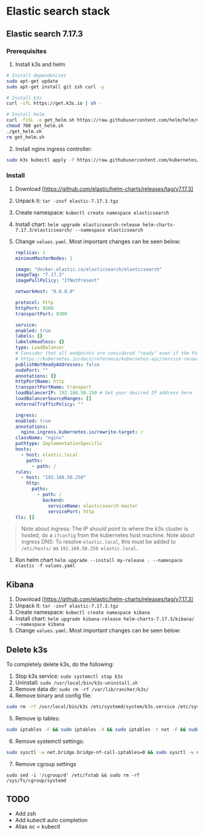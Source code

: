 # Elastic search stack

## Elastic search 7.17.3

### Prerequisites

1. Install k3s and helm

```bash
# Install dependencies
sudo apt-get update
sudo apt-get install git zsh curl -y

# Install k3s
curl -sfL https://get.k3s.io | sh - 

# Install helm
curl -fsSL -o get_helm.sh https://raw.githubusercontent.com/helm/helm/main/scripts/get-helm-3
chmod 700 get_helm.sh
./get_helm.sh
rm get_helm.sh
```

2. Install nginx ingress controller:

```bash
sudo k3s kubectl apply -f https://raw.githubusercontent.com/kubernetes/ingress-nginx/controller-v1.0.0/deploy/static/provider/cloud/deploy.yaml
``` 

### Install

1. Download [https://github.com/elastic/helm-charts/releases/tag/v7.17.3]
1. Unpack it: `tar -zxvf elastic-7.17.3.tgz`
1. Create namespace: `kubectl create namespace elasticsearch`
1. Install chart: `helm upgrade elasticsearch-release helm-charts-7.17.3/elasticsearch/ --namespace elasticsearch`
1. Change `values.yaml`. Most important changes can be seen below:

    ```yaml
    replicas: 1
    minimumMasterNodes: 1

    image: "docker.elastic.co/elasticsearch/elasticsearch"
    imageTag: "7.17.3"
    imagePullPolicy: "IfNotPresent"

    networkHost: "0.0.0.0"

    protocol: http
    httpPort: 9200
    transportPort: 9300

    service:
    enabled: true
    labels: {}
    labelsHeadless: {}
    type: LoadBalancer
    # Consider that all endpoints are considered "ready" even if the Pods themselves are not
    # https://kubernetes.io/docs/reference/kubernetes-api/service-resources/service-v1/#ServiceSpec
    publishNotReadyAddresses: false
    nodePort: ""
    annotations: {}
    httpPortName: http
    transportPortName: transport
    loadBalancerIP: 192.168.50.250 # Set your desired IP address here
    loadBalancerSourceRanges: []
    externalTrafficPolicy: ""

    ingress:
    enabled: true
    annotations:
      nginx.ingress.kubernetes.io/rewrite-target: /
    className: "nginx"
    pathtype: ImplementationSpecific
    hosts:
      - host: elastic.local
        paths:
          - path: /
    rules:
      - host: "192.168.50.250"
        http:
          paths:
            - path: /
              backend:
                serviceName: elasticsearch-master
                servicePort: http
    tls: []
    ```

> Note about ingress: The IP should point to where the k3s cluster is hosted, do a `ifconfig` from the kubernetes host machine.
> Note about ingress DNS: To resolve `elastic.local`, this must be added to `/etc/hosts/` as `192.168.50.250 elastic.local`. 

1. Run helm chart `helm upgrade --install my-release . --namespace elastic -f values.yaml`

## Kibana

1. Download [https://github.com/elastic/helm-charts/releases/tag/v7.17.3]
1. Unpack it: `tar -zxvf elastic-7.17.3.tgz`
1. Create namespace: `kubectl create namespace kibana`
1. Install chart: `helm upgrade kibana-release helm-charts-7.17.3/kibana/ --namespace kibana`
1. Change `values.yaml`. Most important changes can be seen below:

## Delete k3s

To completely delete k3s, do the following:

1. Stop k3s service: `sudo systemctl stop k3s`
2. Uninstall: `sudo /usr/local/bin/k3s-uninstall.sh`
3. Remove data dir: `sudo rm -rf /var/lib/rancher/k3s/`
4. Remove binary and config file:
  
  ```bash
  sudo rm -rf /usr/local/bin/k3s /etc/systemd/system/k3s.service /etc/systemd/system/k3s.service.env
  ```
5. Remove ip tables:

  ```bash
  sudo iptables -F && sudo iptables -X && sudo iptables -t nat -F && sudo iptables -t nat -X && sudo iptables -t mangle -F && sudo iptables -t mangle -X && sudo iptables -P INPUT ACCEPT && sudo iptables -P FORWARD ACCEPT && sudo iptables -P OUTPUT ACCEPT
  ```

6. Remove systemctl settings:

  ```bash
  sudo sysctl -w net.bridge.bridge-nf-call-iptables=0 && sudo sysctl -w net.ipv4.conf.all.rp_filter=1 && sudo sysctl -w net.ipv4.conf.default.rp_filter=1
  ```

7. Remove cgroup settings

  ```
  sudo sed -i '/cgroup/d' /etc/fstab && sudo rm -rf /sys/fs/cgroup/systemd
  ```

  ## TODO

  - Add zsh
  - Add kubectl auto completion
  - Alias oc = kubectl